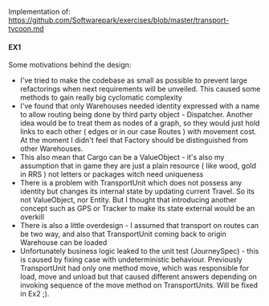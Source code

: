 Implementation of:
https://github.com/Softwarepark/exercises/blob/master/transport-tycoon.md

#### EX1

Some motivations behind the design:
- I've tried to make the codebase as small as possible to prevent large refactorings when next
requirements will be unveiled. This caused some methods to gain really big cyclomatic complexity
- I've found that only Warehouses needed identity expressed with a name to allow routing being done 
by third party object - Dispatcher. Another idea would be to treat them as nodes of a graph, so they would 
just hold links to each other ( edges or in our case Routes ) with movement cost. 
At the moment I didn't feel that Factory should be distinguished from other Warehouses.
- This also mean that Cargo can be a ValueObject - it's also my assumption that in game they are just
a plain resource ( like wood, gold in RRS ) not letters or packages witch need uniqueness 
- There is a problem with TransportUnit which does not possess any identity but changes its internal
state by updating current Travel. So its not ValueObject, nor Entity. But I thought that introducing
another concept such as GPS or Tracker to make its state external would be an overkill
- There is also a little overdesign - I assumed that transport on routes can be two way, and also that TransportUnit
coming back to origin Warehouse can be loaded
- Unfortunately business logic leaked to the unit test (JourneySpec) - this is caused by fixing case with 
undeterministic behaviour. Previously TransportUnit had only one method move, which was responsible for 
load, move and unload but that caused different answers depending on invoking sequence of the move method
on TransportUnits. Will be fixed in Ex2 ;).

 